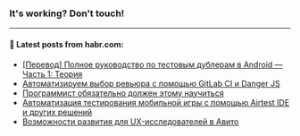 ### It's working? Don't touch!

---
<!--
#### 🛠️ Technical stack:

![C++](https://img.shields.io/badge/C++-informational?logo=c%2B%2B&style=flat&logoColor=white&color=9C033A)
![Java](https://img.shields.io/badge/Java-informational?logo=java&style=flat&logoColor=white&color=007396)
![Kotlin](https://img.shields.io/badge/Kotlin-informational?logo=Kotlin&style=flat&logoColor=white&color=0095D5)
![JS](https://img.shields.io/badge/JS-informational?logo=javaScript&style=flat&logoColor=black&color=F7Df1E) <br>
![HTML5](https://img.shields.io/badge/HTML5-informational?logo=html5&style=flat&logoColor=white&color=E34F26)
![CSS3](https://img.shields.io/badge/CSS3-informational?logo=css3&style=flat&logoColor=white&color=157286)
![Sass](https://img.shields.io/badge/Saas-informational?logo=sass&style=flat&logoColor=white&color=hotpink)
![PHP](https://img.shields.io/badge/PHP-informational?logo=php&style=flat&logoColor=white&color=777BB4) <br>
![WebPAck](https://img.shields.io/badge/WebPack-informational?logo=webPack&style=flat&logoColor=white&color=FF6F00)
![Bootstrap](https://img.shields.io/badge/Bootstrap-informational?logo=Bootstrap&style=flat&logoColor=white&color=7952B3)
![MySQL](https://img.shields.io/badge/MySQL-informational?logo=MySQL&style=flat&logoColor=white&color=00f) <br>
![NodeJS](https://img.shields.io/badge/NodeJS-informational?logo=node.js&style=flat&logoColor=white&color=43853D)
![Spring](https://img.shields.io/badge/Spring-informational?logo=Spring&style=flat&logoColor=white&color=0A9EDC)
![Angular](https://img.shields.io/badge/Vue-informational?logo=vue.js&style=flat&logoColor=white&color=red)
![Git](https://img.shields.io/badge/Git-informational?logo=git&style=flat&logoColor=white&color=darkorange)

___
-->

#### 💬 Latest posts from habr.com:

<!-- BLOG-POST-LIST:START -->
- [[Перевод] Полное руководство по тестовым дублерам в Android — Часть 1: Теория](https://habr.com/ru/post/673152/?utm_source=habrahabr&utm_medium=rss&utm_campaign=673152)
- [Автоматизируем выбор ревьюра с помощью GitLab CI и Danger JS](https://habr.com/ru/post/672372/?utm_source=habrahabr&utm_medium=rss&utm_campaign=672372)
- [Программист обязательно должен этому научиться](https://habr.com/ru/post/673146/?utm_source=habrahabr&utm_medium=rss&utm_campaign=673146)
- [Автоматизация тестирования мобильной игры с помощью Airtest IDE и других решений](https://habr.com/ru/post/672708/?utm_source=habrahabr&utm_medium=rss&utm_campaign=672708)
- [Возможности развития для UX-исследователей в Авито](https://habr.com/ru/post/672890/?utm_source=habrahabr&utm_medium=rss&utm_campaign=672890)
<!-- BLOG-POST-LIST:END -->
